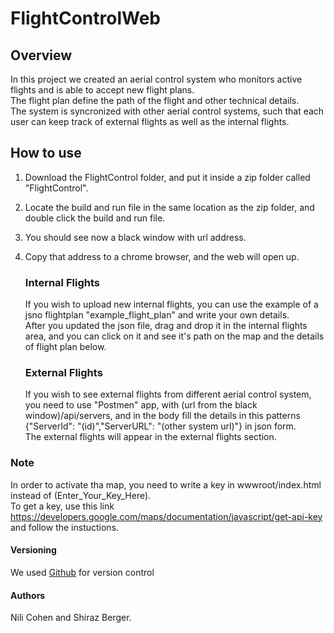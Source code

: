  # FlightControlWeb
 ## Overview
 In this project we created an aerial control system who monitors active flights and is able to accept new flight plans.  
The flight plan define the path of the flight and other technical details.  
The system is syncronized with other aerial control systems, such that each user can keep track of external flights as well as the internal flights.  

## How to use
1. Download the FlightControl folder, and put it inside a zip folder called "FlightControl".  
2. Locate the build and run file in the same location as the zip folder, and double click the build and run file.  
3. You should see now a black window with url address.  
4. Copy that address to a chrome browser, and the web will open up.  

      ### Internal Flights
      If you wish to upload new internal flights, you can use the example of a jsno flightplan "example_flight_plan" and write your own details.  
      After you updated the json file, drag and drop it in the internal flights area, and you can click on it and see it's path on the map and the details of flight plan below.  

      ### External Flights
      If you wish to see external flights from different aerial control system, you need to use "Postmen" app, with (url from the black window)/api/servers, and in the body fill the details in this patterns {"ServerId": "(id)","ServerURL": "(other system url)"} in json form.  
      The external flights will appear in the external flights section.  


### Note
In order to activate tha map, you need to write a key in wwwroot/index.html instead of (Enter_Your_Key_Here).  
To get a key, use this link https://developers.google.com/maps/documentation/javascript/get-api-key
and follow the instuctions.


#### Versioning  
We used [Github](https://github.com/shiraz318/FlightControlWeb) for version control

#### Authors
Nili Cohen and Shiraz Berger.
